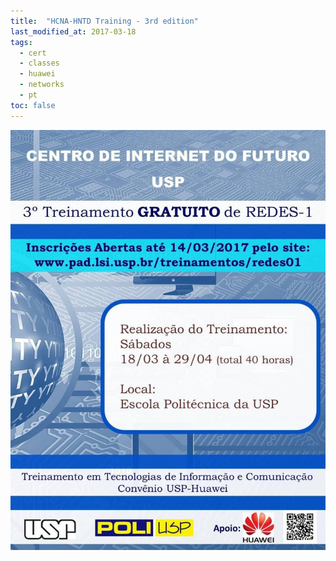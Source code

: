 ```yaml
---
title:  "HCNA-HNTD Training - 3rd edition"
last_modified_at: 2017-03-18
tags:
  - cert
  - classes
  - huawei
  - networks
  - pt
toc: false
---
```


![](/assets/images/posts/2017-03-18-hntd-03.jpeg)
